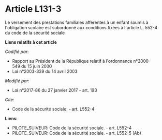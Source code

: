 # Article L131-3

Le versement des prestations familiales afférentes à un enfant soumis à l'obligation scolaire est subordonné aux conditions
fixées à l'article L. 552-4 du code de la sécurité sociale

**Liens relatifs à cet article**

_Codifié par_:

  - Rapport au Président de la République relatif à l'ordonnance n°2000-549 du 15 juin 2000
  - Loi n°2003-339 du 14 avril 2003

_Modifié par_:

  - Loi n°2017-86 du 27 janvier 2017 - art. 193

_Cite_:

  - Code de la sécurité sociale. - art. L552-4

**Liens**:

  - PILOTE_SUIVEUR: Code de la sécurité sociale. - art. L552-4
  - PILOTE_SUIVEUR: Code de la sécurité sociale. - art. L552-5 (Ab)
